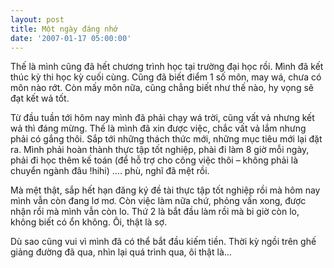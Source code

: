 ```yaml
---
layout: post
title: Một ngày đáng nhớ
date: '2007-01-17 05:00:00'
---
```


Thế là mình cũng đã hết chương trình học tại trường đại học rồi. Mình đã kết thúc kỳ thi học kỳ cuối cùng. Cũng đã biết điểm 1 số môn, may wá, chưa có môn nào rớt. Còn mấy môn nữa, cũng chẳng biết như thế nào, hy vọng sẽ đạt kết wả tốt.

Từ đầu tuần tới hôm nay mình đã phải chạy wá trời, cũng vất vả nhưng kết wả thì đáng mừng. Thế là mình đã xin được việc, chắc vất vả lắm nhưng phải có gắng thôi. Sắp tới những thách thức mới, những mục tiêu mới lại đặt ra. Mình phải hoàn thành thực tập tốt nghiệp, phài đi làm 8 giờ mỗi ngày, phải đi học thêm kế toán (để hỗ trợ cho công việc thôi – không phải là chuyển ngành đâu !hihi) …. phù, nghĩ đã mệt rồi.

Mà mệt thật, sắp hết hạn đăng ký đề tài thực tập tốt nghiệp rồi mà hôm nay mình vẫn còn đang lơ mơ. Còn việc làm nữa chứ, phỏng vấn xong, được nhận rồi mà mình vẫn còn lo. Thứ 2 là bắt đầu làm rồi mà bi giờ còn lo, không biết có ổn không. Ôi, thật là sợ.

Dù sao cũng vui vì mình đã có thể bắt đầu kiếm tiền. Thời kỳ ngồi trên ghế giảng đường đã qua, nhìn lại quá trình qua, ôi thật là…